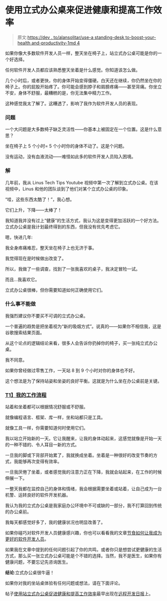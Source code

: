 # 使用立式办公桌来促进健康和提高工作效率

> 原文:[https://dev . to/alansolitar/use-a standing-desk to-boost-your-health and-productivity-1md 4](https://dev.to/alansolitar/use-a-standing-desk-to-boost-your-health-and-productivity-1md4)

如果你像大多数软件开发人员一样，整天坐在椅子上，站立式办公桌可能是你的一个好选择。

任何软件开发人员都应该熟悉整天坐着是什么感觉。你知道该怎么做。

几个小时后，或者更快，你的身体开始变得僵硬。白天还在继续，你仍然坐在你的椅子上。你的屁股开始疼了。你可能会感到脖子和肩膀疼痛——甚至背痛。你坐立不安，身体不舒服，最糟糕的是，你无法集中精力工作。

这种感觉我太了解了。这糟透了，影响了我作为软件开发人员的表现。

### [](#the-problem)问题

一个大问题是大多数椅子缺乏灵活性——你基本上被固定在一个位置。这是什么意思？

坐在椅子上 5 个小时= 5 个小时你的身体不动了。这是个问题。

没有运动，没有血液流动——难怪如此多的软件开发人员陷入困境。

### [](#the-solution)解

几年前，我从 Linus Tech Tips Youtube 视频中第一次了解到立式办公桌。在该视频中，Linus 和他的团队谈到了他们对某个立式办公桌的印象。

“哇，这些东西太酷了！”，我心想。

它们上升，下降——太棒了！

我知道我并没有过上“健康”的生活方式，我认为这是变得更加活跃的一个好方法。立式办公桌是我计划最终得到的东西，但我没有优先考虑它。

嗯，快进几年:

我全身疼痛难忍，整天坐在椅子上也无济于事。

我觉得现在是时候做出改变了。

所以，我做了一些调查，找到了一张我喜欢的桌子，我决定冒险一试。

而且…我喜欢它。

立式办公桌很棒，但你需要知道如何正确使用它们。

### [](#what-not-to-do)什么事不能做

我强烈建议你不要买不可调的立式办公桌。

一个普遍的趋势是把坐着视为“新的吸烟方式”。说真的——如果你不相信我，这是谷歌搜索结果页面。

从这个论点的逻辑结论来看，很多人会告诉你扔掉你的椅子，买一张纯立式办公桌。

我不同意。

如果你曾经做过零售工作，一天站 8 到 9 个小时对你的身体也不好。

这个想法是为了保持站姿和坐姿的良好平衡。这就是为什么坐在办公桌前是关键。

### [T1】我的工作流程](#my-workflow)

站着和坐着都可以根据情况舒服或不舒服。

就像编程语言、框架、库一样，坐和站都只是工具。

就像工具一样，你需要知道何时使用它们。

我以站立开始新的一天。它让我醒来，让我的身体动起来，这感觉就像是开始一天的一种不错的、令人耳目一新的方式。

一旦我的脚或下背部开始累了，我就换成坐着。坐着是一种很好的改变节奏的方式，我能够再次变得有效率。

一旦我厌倦了坐着，或者感觉我的注意力正在下降，我就会站起来，在工作的时候伸展一下。

一整天我都在监控自己的身体和情绪，我会根据需要坐着或站着，让自己成为一台机警、运转良好的软件开发机器。

我认为我的立式办公桌是我家庭办公环境中不可或缺的一部分，我不打算回到传统的办公桌前。

我每天都感觉好多了，我的健康状况也明显改善了。

如果你碰巧对软件开发人员健康感兴趣，你也可以看看我的文章[节食如何让我成为更好的软件开发人员](https://remotedevdaily.com/how-diet-made-me-a-better-software-developer/)。

如果我在文章中提到的任何问题引起了你的共鸣，或者你只是想尝试更健康的生活方式，那么买一张立式办公桌可能是个不错的选择。当然，我不是医生，如果你有健康问题，不要忘记先咨询医生。

**结论**:立式办公桌很牛逼！

如果你对我的坐站桌体验有任何问题或想法，请在下面评论。

帖子[使用站立式办公桌促进健康和提高工作效率](https://remotedevdaily.com/use-a-standing-desk-to-boost-your-health-and-productivity/)最早出现在[远程开发日报](https://remotedevdaily.com)上。